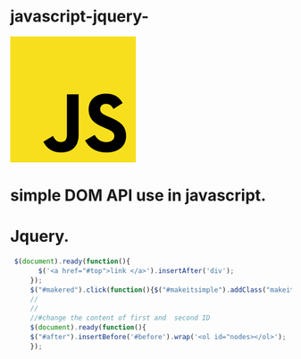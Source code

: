 # javascript-jquery-
![Optional Text](js.png)
 # simple DOM API  use in javascript.
 # Jquery.
 ```javascript
  $(document).ready(function(){
        $('<a href="#top">link </a>').insertAfter('div');
      });
      $("#makered").click(function(){$("#makeitsimple").addClass("makeit"); });
      //
      //
      //#change the content of first and  second ID 
      $(document).ready(function(){
      $("#after").insertBefore('#before').wrap('<ol id="nodes></ol>');
      });
 ```
  
